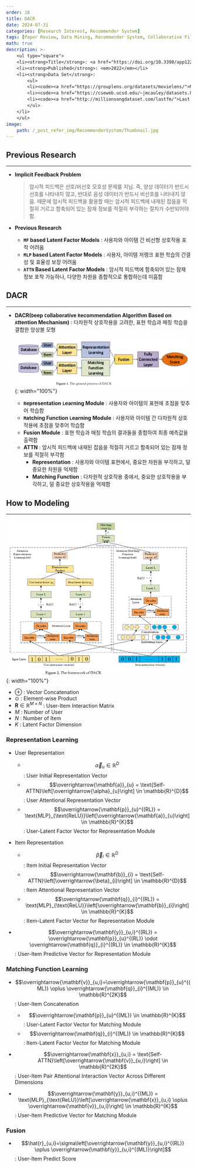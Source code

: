 ```yaml
---
order: 18
title: DACR
date: 2024-07-31
categories: [Research Interest, Recommender System]
tags: [Paper Review, Data Mining, Recommender System, Collaborative Filtering, Latent Factor Model, Deep Learning, Attention Mechanism]
math: true
description: >-
    <ul type="square">
    <li><strong>Title</strong>: <a href="https://doi.org/10.3390/app122010594"><code>Deep Collaborative Recommendation Algorithm Based on Attention Mechanism</code></a></li>
    <li><strong>Published</strong>: <em>2022</em></li>
    <li><strong>Data Set</strong>:
        <ul>
        <li><code><a href="https://grouplens.org/datasets/movielens/">MovieLens</a></code></li>
        <li><code><a href="https://cseweb.ucsd.edu/~jmcauley/datasets.html#amazon_reviews">Amazon(Music)</a></code></li>
        <li><code><a href="http://millionsongdataset.com/lastfm/">Last.fm</a></code></li>
        </ul>
    </li>
    </ul>
image:
    path: /_post_refer_img/RecommenderSystem/Thumbnail.jpg
---
```


## Previous Research
-----

- **Implicit Feedback Problem**

    > 암시적 피드백은 선호/비선호 모호성 문제를 지님. 즉, 양성 데이터가 반드시 선호를 나타내지 않고, 반대로 음성 데이터가 반드시 비선호를 나타내지 않음. 때문에 암시적 피드백을 활용할 때는 암시적 피드백에 내재된 잡음을 적절히 거르고 함축되어 있는 잠재 정보를 적절히 부각하는 절차가 수반되어야 함.

- **Previous Research**
    - **`MF` based Latent Factor Models** : 사용자와 아이템 간 비선형 상호작용 포착 어려움
    - **`MLP` based Latent Factor Models** : 사용자, 아이템 저랭크 표현 학습의 간결성 및 효율성 보장 어려움
    - **`ATTN` Based Latent Factor Models** : 암시적 피드백에 함축되어 있는 잠재 정보 포착 가능하나, 다양한 차원을 종합적으로 통합하는데 미흡함

## DACR
-----

- **DACR(`D`eep `C`ollaborative `R`ecommendation Algorithm Based on `A`ttention Mechanism)** : 다차원적 상호작용을 고려한, 표현 학습과 매칭 학습을 결합한 앙상블 모형

    ![02](/_post_refer_img/RecommenderSystem/18-02.png){: width="100%"}

    - **`R`epresentation `L`earning Module** : 사용자와 아이템의 표현에 초점을 맞추어 학습함
    - **`M`atching Function `L`earning Module** : 사용자와 아이템 간 다차원적 상호작용에 초점을 맞추어 학습함
    - **Fusion Module** : 표현 학습과 매칭 학습의 결과들을 종합하여 최종 예측값을 출력함
    - **ATTN** : 암시적 피드백에 내재된 잡음을 적절히 거르고 함축되어 있는 잠재 정보를 적절히 부각함
        - **Representation** : 사용자와 아이템 표현에서, 중요한 차원을 부각하고, 덜 중요한 차원을 억제함
        - **Matching Function** : 다차원적 상호작용 중에서, 중요한 상호작용을 부각하고, 덜 중요한 상호작용을 억제함

## How to Modeling
-----

![01](/_post_refer_img/RecommenderSystem/18-01.png){: width="100%"}

- $\oplus$ : Vector Concatenation
- $\odot$ : Element-wise Product
- $\mathbf{R} \in \mathbb{R}^{M\times N}$ : User-Item Interaction Matrix
- $M$ : Number of User
- $N$ : Number of Item
- $K$ : Latent Factor Dimension

### Representation Learning

- User Representation
    - $$\overrightarrow{\alpha}_{u} \in \mathbb{R}^{D}$$ : User Initial Representation Vector
    - $$\overrightarrow{\mathbf{a}}_{u} = \text{Self-ATTN}\left[\overrightarrow{\alpha}_{u}\right] \in \mathbb{R}^{D}$$ : User Attentional Representation Vector
    - $$\overrightarrow{\mathbf{p}}_{u}^{(RL)} = \text{MLP}_{\text{ReLU}}\left[\overrightarrow{\mathbf{a}}_{u}\right] \in \mathbb{R}^{K}$$ : User-Latent Factor Vector for Representation Module

- Item Representation
    - $$\overrightarrow{\beta}_{i} \in \mathbb{R}^{D}$$ : Item Initial Representation Vector
    - $$\overrightarrow{\mathbf{b}}_{i} = \text{Self-ATTN}\left[\overrightarrow{\beta}_{i}\right] \in \mathbb{R}^{D}$$ : Item Attentional Representation Vector
    - $$\overrightarrow{\mathbf{q}}_{i}^{(RL)} = \text{MLP}_{\text{ReLU}}\left[\overrightarrow{\mathbf{b}}_{i}\right] \in \mathbb{R}^{K}$$ : Item-Latent Factor Vector for Representation Module

- $$\overrightarrow{\mathbf{y}}_{u,i}^{(RL)} = \overrightarrow{\mathbf{p}}_{u}^{(RL)} \odot \overrightarrow{\mathbf{q}}_{i}^{(RL)} \in \mathbb{R}^{K}$$ : User-Item Predictive Vector for Representation Module

### Matching Function Learning

- $$\overrightarrow{\mathbf{v}}_{u,i}=\overrightarrow{\mathbf{p}}_{u}^{(ML)} \oplus \overrightarrow{\mathbf{q}}_{i}^{(ML)} \in \mathbb{R}^{2K}$$ : User-Item Concatenation
    - $$\overrightarrow{\mathbf{p}}_{u}^{(ML)} \in \mathbb{R}^{K}$$ : User-Latent Factor Vector for Matching Module
    - $$\overrightarrow{\mathbf{q}}_{i}^{(ML)} \in \mathbb{R}^{K}$$ : Item-Latent Factor Vector for Matching Module

- $$\overrightarrow{\mathbf{x}}_{u,i} = \text{Self-ATTN}\left[\overrightarrow{\mathbf{v}}_{u,i}\right] \in \mathbb{R}^{2K}$$ : User-Item Pair Attentional Interaction Vector Across Different Dimensions

- $$\overrightarrow{\mathbf{y}}_{u,i}^{(ML)} = \text{MLP}_{\text{ReLU}}\left[\overrightarrow{\mathbf{x}}_{u,i} \oplus \overrightarrow{\mathbf{v}}_{u,i}\right] \in \mathbb{R}^{K}$$ : User-Item Predictive Vector for Matching Module

### Fusion

- $$\hat{r}_{u,i}=\sigma\left[\overrightarrow{\mathbf{y}}_{u,i}^{(RL)} \oplus \overrightarrow{\mathbf{y}}_{u,i}^{(ML)}\right]$$ : User-Item Predict Score